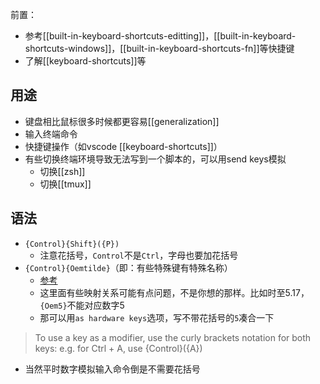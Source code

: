 前置：
- 参考[[built-in-keyboard-shortcuts-editting]]，[[built-in-keyboard-shortcuts-windows]]，[[built-in-keyboard-shortcuts-fn]]等快捷键
- 了解[[keyboard-shortcuts]]等

## 用途
- 键盘相比鼠标很多时候都更容易[[generalization]]
- 输入终端命令
- 快捷键操作（如vscode [[keyboard-shortcuts]]）
- 有些切换终端环境导致无法写到一个脚本的，可以用send keys模拟
  - 切换[[zsh]]
  - 切换[[tmux]]
## 语法
- `{Control}{Shift}({P})`
  - 注意花括号，`Control`不是`Ctrl`，字母也要加花括号
- `{Control}{Oemtilde}`（即：有些特殊键有特殊名称）
  - [参考](https://docs.microsoft.com/en-us/power-automate/desktop-flows/actions-reference/mouseandkeyboard#sendkeys)
  - 这里面有些映射关系可能有点问题，不是你想的那样。比如时至5.17，`{Oem5}`不能对应数字5
  - 那可以用`as hardware keys`选项，写不带花括号的`5`凑合一下
> To use a key as a modifier, use the curly brackets notation for both keys: e.g. for Ctrl + A, use {Control}({A})

- 当然平时数字模拟输入命令倒是不需要花括号